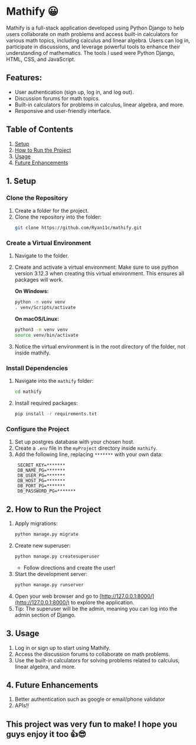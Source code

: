 # Mathify 😀
Mathify is a full-stack application developed using Python Django to help users collaborate on math problems and access built-in calculators for various math topics, including calculus and linear algebra. Users can log in, participate in discussions, and leverage powerful tools to enhance their understanding of mathematics. The tools I used were Python Django, HTML, CSS, and JavaScript.

## Features:
* User authentication (sign up, log in, and log out).
* Discussion forums for math topics.
* Built-in calculators for problems in calculus, linear algebra, and more.
* Responsive and user-friendly interface.

## Table of Contents
1. [Setup](#setup)
2. [How to Run the Project](#how-to-run-the-project)
3. [Usage](#usage)
4. [Future Enhancements](#future-enhancements)

## 1. Setup
### Clone the Repository
1. Create a folder for the project.
2. Clone the repository into the folder:
   ```bash
   git clone https://github.com/Ryan11c/mathify.git
   ```

### Create a Virtual Environment
1. Navigate to the folder.
2. Create and activate a virtual environment: Make sure to use python version 3.12.3 when creating this virtual environment. This ensures all packages will work.

   **On Windows:**
   ```bash
   python -m venv venv
   . venv/Scripts/activate
   ```
   **On macOS/Linux:**
   ```bash
   python3 -m venv venv
   source venv/bin/activate
   ```
3. Notice the virtual environment is in the root directory of the folder, not inside mathify.

### Install Dependencies
1. Navigate into the `mathify` folder:
   ```bash
   cd mathify
   ```
2. Install required packages:
   ```bash
   pip install -r requirements.txt
   ```

### Configure the Project
1. Set up postgres database with your chosen host.
2. Create a `.env` file in the `myProject` directory inside `mathify`.
3. Add the following line, replacing `*******` with your own data:
   ```
    SECRET_KEY=*******
    DB_NAME_PG=*******
    DB_USER_PG=*******
    DB_HOST_PG=*******
    DB_PORT_PG=*******
    DB_PASSWORD_PG=*******
   ```

## 2. How to Run the Project
1. Apply migrations:
   ```bash
   python manage.py migrate
   ```
2. Create new superuser:
   ```bash
   python manage.py createsuperuser
   ```
   * Follow directions and create the user!
3. Start the development server:
   ```bash
   python manage.py runserver
   ```
4. Open your web browser and go to [http://127.0.0.1:8000/](http://127.0.0.1:8000/) to explore the application.
5. Tip: The superuser will be the admin, meaning you can log into the admin section of Django.

## 3. Usage
1. Log in or sign up to start using Mathify.
2. Access the discussion forums to collaborate on math problems.
3. Use the built-in calculators for solving problems related to calculus, linear algebra, and more.

## 4. Future Enhancements
1. Better authentication such as google or email/phone validator
2. APIs!!

## This project was very fun to make! I hope you guys enjoy it too 👍😎